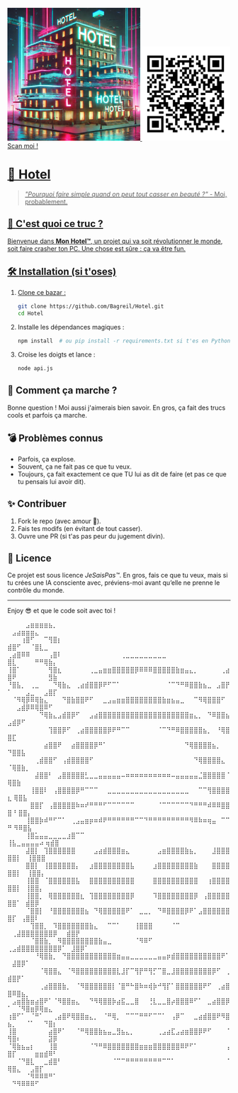 <a href="https://www.youtube.com/watch?v=cIwRQwAS_YY"><img src="./hotel.jpg" alt="Mon Image" width="300">
<img src="./qr.png">
Scan moi !


# 🚀 **Hotel**  

> *"Pourquoi faire simple quand on peut tout casser en beauté ?"* - Moi, probablement.  

## 🎯 **C'est quoi ce truc ?**  

Bienvenue dans **Mon Hotel™**, un projet qui va soit révolutionner le monde, soit faire crasher ton PC. Une chose est sûre : ça va être fun.  

## 🛠 **Installation (si t'oses)**  

1. Clone ce bazar :  
   ```bash
   git clone https://github.com/Bagreil/Hotel.git
   cd Hotel
   ```
2. Installe les dépendances magiques :  
   ```bash
   npm install  # ou pip install -r requirements.txt si t'es en Python, on sait jamais
   ```
3. Croise les doigts et lance :  
   ```bash
   node api.js
   ```

## 🤔 **Comment ça marche ?**  

Bonne question ! Moi aussi j'aimerais bien savoir. En gros, ça fait des trucs cools et parfois ça marche.  

## 💣 **Problèmes connus**  

- Parfois, ça explose.  
- Souvent, ça ne fait pas ce que tu veux.  
- Toujours, ça fait exactement ce que TU lui as dit de faire (et pas ce que tu pensais lui avoir dit).  

## ✨ **Contribuer**  

1. Fork le repo (avec amour 💖).  
2. Fais tes modifs (en évitant de tout casser).  
3. Ouvre une PR (si t'as pas peur du jugement divin).  

## 📜 **Licence**  

Ce projet est sous licence *JeSaisPas™*. En gros, fais ce que tu veux, mais si tu crées une IA consciente avec, préviens-moi avant qu’elle ne prenne le contrôle du monde.  

---

Enjoy 😎 et que le code soit avec toi !


⠀⠀⠀⠀⣠⣶⣶⣶⣶⣦⡀⠀⠀⠀⠀⠀⠀⠀⠀⠀⠀⠀⠀⠀⠀⠀⠀⠀⠀⠀⠀⠀⠀⠀⠀⠀⠀⠀⠀⠀⠀⠀⠀⠀⠀⠀⠀⠀⠀⠀⣠⣴⣶⣶⣶⣄⠀⠀⠀⠀
⠀⠀⠀⢰⣿⠋⠀⠀⠉⢻⣿⡆⠀⠀⠀⠀⠀⠀⠀⠀⠀⠀⠀⠀⠀⠀⠀⠀⠀⠀⠀⠀⠀⠀⠀⠀⠀⠀⠀⠀⠀⠀⠀⠀⠀⠀⠀⠀⠀⣾⣿⠋⠀⠀⠈⣿⣇⣀⠀⠀
⢀⣴⣿⠿⠿⠀⠀⠀⠀⢠⣿⠇⠀⠀⠀⠀⠀⠀⠀⠀⠀⠀⠀⠀⠀⢀⣀⣀⣀⣀⣀⣀⣀⣀⣀⠀⠀⠀⠀⠀⠀⠀⠀⠀⠀⠀⠀⠀⠀⣿⣇⠀⠀⠀⠀⠛⠛⢿⣷⡄
⢸⣿⠁⠀⠀⠀⠀⠀⠀⢻⣿⣆⠀⠀⠀⠀⠀⠀⢀⣀⣤⣶⣶⣿⣿⣿⣿⣿⡿⠿⠿⠿⣿⣿⣿⣿⣿⣷⣶⣤⣄⡀⠀⠀⠀⠀⠀⢀⣴⣿⠟⠀⠀⠀⠀⠀⠀⠀⣻⣷
⠘⣿⣧⡀⠀⢀⣀⠀⠀⠀⠙⢿⣷⣄⠀⢀⣴⣾⣿⣿⡿⠟⠋⠉⠁⠀⠀⠀⠀⠀⠀⠀⠀⠀⠀⠈⠉⠙⠛⠿⣿⣿⣷⣦⣀⠀⣠⣿⡟⠁⠀⠀⠀⣠⣀⠀⠀⣠⣿⡏
⠀⠈⠻⢿⡿⠿⢿⣷⣄⠀⠀⠀⠙⣿⣷⣿⣿⠟⠋⠀⠀⣀⣠⣤⣶⣶⣿⣿⣿⣿⣿⣿⣿⣿⣷⣶⣦⣤⣀⠀⠀⠉⠻⢿⣿⣿⣿⠋⠀⠀⠀⣠⣾⡿⠿⢿⣿⠿⠋⠀
⠀⠀⠀⠀⠀⠀⠀⠙⢿⣷⣄⣠⣾⣿⡿⠋⠀⠀⣠⣴⣿⣿⣿⣿⣿⣿⣿⣿⣿⣿⣿⣿⣿⣿⣿⣿⣿⣿⣿⣿⣶⣄⡀⠀⠙⠿⣿⣿⣦⣠⣾⡿⠋⠀⠀⠀⠀⠀⠀⠀
⠀⠀⠀⠀⠀⠀⠀⠀⠀⢹⣿⣿⡿⠋⠀⢀⣴⣿⣿⣿⣿⣿⡿⠟⠛⠉⠉⠀⠀⠀⠀⠀⠀⠈⠉⠙⠛⠿⣿⣿⣿⣿⣿⣦⡀⠀⠘⢿⣿⣿⣏⠀⠀⠀⠀⠀⠀⠀⠀⠀
⠀⠀⠀⠀⠀⠀⠀⠀⣴⣿⣿⠟⠀⠀⣴⣿⣿⣿⣿⡿⠛⠁⠀⠀⠀⠀⠀⠀⠀⠀⠀⠀⠀⠀⠀⠀⠀⠀⠀⠙⢿⣿⣿⣿⣿⣦⡀⠀  ⠙⣿⣿⣧⠀⠀⠀⠀⠀⠀⠀⠀
⠀⠀⠀⠀⠀⠀⢀⣾⣿⣿⠋⠀⢠⣾⣿⣿⣿⣿⠋⠀⠀⠀⠀⠀⠀⠀⠀⠀⠀⠀⠀⠀⠀⠀⠀⠀⠀⠀⠀⠀⠀⠙⢿⣿⣿⣿⣿⣄⠀  ⠈⢿⣿⣷⡀⠀⠀⠀⠀⠀⠀
⠀⠀⠀⠀⠀⠀⣼⣿⣿⠃⠀⣠⣿⣿⣿⣿⣿⣃⣀⣀⣤⣤⣤⣤⣤⠤⠶⠶⠶⠶⠶⠶⠶⠶⠶⠶⠤⣤⣤⣤⣤⣤⣈⣿⣿⣿⣿⣿⠈ ⢿⣿⣷⠀⠀⠀⠀⠀⠀
⠀⠀⠀⠀⠀⢸⣿⣿⠇⠀⢠⣿⣿⣿⣿⡿⠛⠉⠉⠉⠀⠀⣀⣀⣀⣀⣀⣀⣀⣀⣀⣀⣀⣀⣀⣀⣀⣀⣀⣀⠀⠀⠉⠉⢻⣿⣿⣿⣿⣆ ⢿⣿⣧⠀⠀⠀⠀⠀
⠀⠀⠀⠀⠀⣿⣿⡏⠀⢠⣿⣿⣿⣿⣿⠷⠶⠞⠛⠛⠛⠋⠉⠉⠉⠉⠉⠉⠀⠀⠀⠀⠀⠈⠉⠉⠉⠉⠉⠉⠙⠛⠛⠛⠾⠿⠿⣿⣿⣿⠘  ⣿⣿⡄⠀⠀⠀⠀
⠀⠀⠀⠀⢸⣿⣿⡷⠾⠛⠋⠉⠁⠀⢀⣠⣤⣶⡶⠶⠾⠟⠛⠛⠛⠛⠛⠛⠉⠉⠙⠛⠛⠛⠛⠛⠛⠛⠛⠛⠻⠿⠷⠶⢶⣤⠀⠉⠉⠛  ⠻⠿⣿⣧⠀⠀⠀⠀
⠀⠀⠀⠀⢸⣿⣥⣤⣤⣀⣀⣀⣀⣰⣿⠉⠉⠀⠀⠀⠀⠀⠀⠀⠀⠀⠀⠀⠀⠀⠀⠀⠀⠀⠀⠀⠀⠀⠀⠀⠀⠀⠀⠀   ⢸⣧⣀⣤⣤⣤⣤⠴  ⢶⣾⣿⠀⠀⠀⠀
⠀⠀⠀⠀⣼⣿⡇⠀⢹⣿⣿⣿⣿⣿⣿⠀⠀⠀⠀⣠⣴⣾⣿⣿⣿⣶⣄⠀⠀⠀⠀⠀⠀⣠⣶⣿⣿⣿⣿⣷⣦⡀⠀⠀⠀⣸⣿⣿⣿⣿⣿⡇⠀ ⢸⣿⣿⣿⠀⠀⠀
⠀⠀⠀⠀⣿⣿⡇⠀⢸⣿⣿⣿⣿⣿⣿⡄⠀⠀⣰⣿⣿⣿⣿⣿⣿⣿⣿⣧⠀⠀⠀⠀⣰⣿⣿⣿⣿⣿⣿⣿⣿⣷⠀⠀⠀⣿⣿⣿⣿⣿⣿⡇⠀ ⢸⣿⣿⡄⠀⠀⠀⠀
⠀⠀⠀⠀⢸⣿⣿⠀⠈⣿⣿⣿⣿⣿⣿⣧⠀⠀⣿⣿⣿⣿⣿⣿⣿⣿⣿⣿⠀⠀⠀⠀⣿⣿⣿⣿⣿⣿⣿⣿⣿⣿⠀⠀⢰⣿⣿⣿⣿⣿⣿⡇⠀⢸⣿⣿⡄⠀⠀⠀⠀
⠀⠀⠀⠀⢸⣿⣿⡀⠀⢿⣿⣿⣿⣿⣿⣿⣆⠀⢹⣿⣿⣿⣿⣿⣿⣿⣿⡿⠀⠀⠀⠀⠹⣿⣿⣿⣿⣿⣿⣿⣿⡿⠀⢠⣿⣿⣿⣿⣿⣿⣿⠁⠀⣾⣿⡿⠀⠀⠀⠀
⠀⠀⠀⠀⠈⣿⣿⡇⠀⠘⣿⣿⣿⣿⣿⣿⣿⣦⠀⠙⢿⣿⣿⣿⣿⣿⠟⠁⠀⣀⣀⡀⠀⠙⠿⣿⣿⣿⣿⡿⠟⠁⣠⣿⣿⣿⣿⣿⣿⣿⡏⠀⢠⣿⣿⠇⠀⠀⠀⠀
⠀⠀⠀⠀⠀⢹⣿⣿⡀⠀⠹⣿⣿⣿⣿⣿⣿⣿⣷⣄⠀⠀⠉⠉⠁⠀⠀⠀⢸⣿⣿⣿⠀⠀⠀⠀⠈⠉⠀  ⠀⢀⣼⣿⣿⣿⣿⣿⣿⣿⡿⠀⠀⣾⣿⡟⠀⠀⠀⠀⠀
⠀⠀⠀⠀⠀⠈⣿⣿⣷⡀⠀⠻⣿⣿⣿⣿⣿⣿⣿⣿⣷⣤⣀⠀⠀⠀⠀⠀⠈⠻⠿⠋⠀⠀⠀⠀⠀  ⢀⣠⣾⣿⣿⣿⣿⣿⣿⣿⣿⡿⠁⠀⣸⣿⡿⠁⠀⠀⠀⠀⠀
⠀⠀⠀⠀⠀⠀⠘⢿⣿⣷⡀⠀⠙⣿⣿⣿⣿⣿⣿⣿⣿⣿⣿⣿⣶⣤⣤⣀⣀⣀⣀⣀⣀⣤⣤⡶⣾⣿⣿⣿⣿⣿⣿⣿⣿⣿⣿⠟⠁⠀⣼⣿⡿⠁⠀⠀⠀⠀⠀⠀
⠀⠀⠀⠀⠀⠀⠀⠈⢿⣿⣿⣄⠀⠈⠻⣿⣿⣿⣿⣿⣿⣿⣿⣿⣇⣸⡏⠉⢻⡟⠛⢻⡋⠉⣿⣀⣸⣿⣿⣿⣿⣿⣿⣿⣿⡿⠋⠀⢀⣾⣿⡟⠁⠀⠀⠀⠀⠀⠀⠀
⠀⠀⠀⠀⠀⠀⠀⢀⣴⣿⣿⣿⣷⡀⠀⠈⠻⣿⣿⣿⣿⣿⣿⡇⠈⣿⠛⠓⣿⠷⠶⢾⡷⠚⢻⡏⠁⣿⣿⣿⣿⣿⣿⠟⠋⠀⢀⣴⣿⣿⠿⣿⣦⡀⠀⠀⠀⠀⠀⠀
⠀⣠⣶⣿⣷⣶⣴⣿⠟⠁⠈⠻⣿⣿⣶⣄⠀⠀⠙⠻⢿⣿⣿⡷⣴⣯⣀⣀⣿⠀⠀⢘⣇⣀⣀⣿⡴⣿⣿⣿⠿⠋⠁⠀⣀⣴⣿⣿⡿⠁⠀⠈⠻⣿⣶⡿⢿⣶⣄⠀
⢰⣿⠋⠁⠀⠈⠛⠁⠀⠀⢀⣴⣿⠟⢿⣿⣿⣶⣄⡀⠀⠈⠛⢿⡀⠀⠉⠉⠉⠛⠛⠋⠉⠉⠁⠀⢠⡿⠉⠀⠀⣀⣴⣾⣿⣿⠟⠻⣿⣦⡀⠀⠀⠈⠁⠀⠀⠙⣿⡆
⢸⣿⠀⠀⠀⠀⠀⠀⠀⣴⣿⠟⠁⠀⠀⠈⠛⢿⣿⣿⣷⣦⣤⣀⣻⣦⣄⡀⠀⠀⠀⠀⠀⢀⣠⣴⣏⣠⣴⣶⣿⣿⡿⠟⠋⠀⠀⠀⠈⢻⣿⠆⠀⠀⠀⠀⠀⠀⣽⡿
⠈⢿⣷⣦⣤⡆⠀⠀⠀⢸⣿⠀⠀⠀⠀⠀⠀⠀⠈⠙⠛⠿⣿⣿⣿⣿⣿⣿⣿⣶⣶⣶⣿⣿⣿⣿⣿⣿⠿⠟⠋⠁⠀⠀⠀⠀⠀⠀⢠⣿⡏⠀⠀⠀⠀⣶⣶⣾⠿⠃
⠀⠀⠈⠙⣿⣇⠀⠀⣀⣾⣿⠃⠀⠀⠀⠀⠀⠀⠀⠀⠀⠀⠀⠈⠉⠉⠛⠛⠛⠛⠛⠛⠛⠛⠉⠉⠁⠀⠀⠀⠀⠀⠀⠀⠀⠀⠀⠀⠈⢿⣿⣄⠀⠀⣠⣿⡏⠀⠀⠀
⠀⠀⠀⠀⠈⠻⠿⠿⠿⠛⠁⠀⠀⠀⠀⠀⠀⠀⠀⠀⠀⠀⠀⠀⠀⠀⠀⠀⠀⠀⠀⠀⠀⠀⠀⠀⠀⠀⠀⠀⠀⠀⠀⠀⠀⠀⠀⠀⠀⠀⠙⠻⠿⠿⠿⠋⠀⠀⠀⠀
